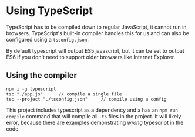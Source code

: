 # Using TypeScript

TypeScript **has** to be compiled down to regular JavaScript, it cannot run in browsers. TypeScript's built-in compiler handles this for us and can also be configured using a `tsconfig.json`.

By default typescript will output ES5 javascript, but it can be set to output ES6 if you don't need to support older browsers like Internet Explorer.

## Using the compiler

```console
npm i -g typescript
tsc "./app.js"      // compile a single file
tsc --project "./tsconfig.json"     // compile using a config
```

This project includes typescript as a dependency and a has an `npm run compile` command that will compile all `.ts` files in the project. It will likely error, because there are examples demonstrating _wrong_ typescript in the code.
